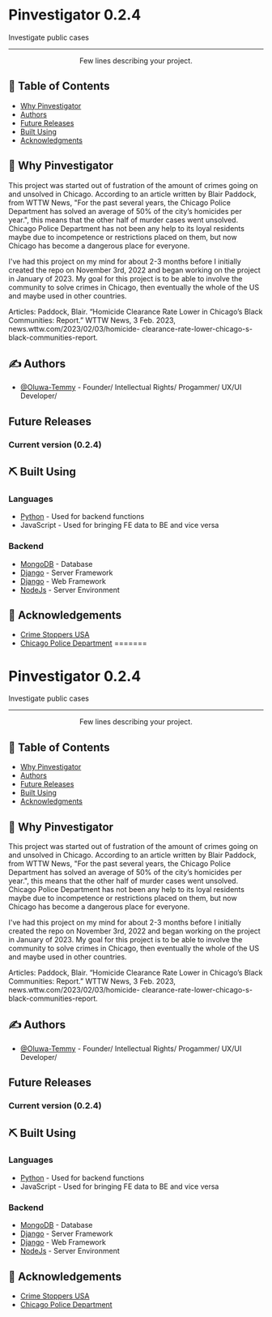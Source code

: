 
# Pinvestigator 0.2.4

Investigate public cases

<!-- <p align="center">
  <a href="" rel="noopener">
 <img width=200px height=200px src="https://i.imgur.com/6wj0hh6.jpg" alt="Project logo"></a>
</p>

<h3 align="center">Pinvestigator</h3>

<div align="center">

[![Status](https://img.shields.io/badge/status-active-success.svg)]()
[![GitHub Issues](https://img.shields.io/github/issues/kylelobo/The-Documentation-Compendium.svg)](https://github.com/Oluwa-Temmy/Pinvestigator/issues)
[![GitHub Pull Requests](https://img.shields.io/github/issues-pr/kylelobo/The-Documentation-Compendium.svg)](https://github.com/Oluwa-Temmy/Pinvestigator/pulls)
[![License](https://img.shields.io/badge/license-MIT-blue.svg)](/LICENSE)

</div>
-->
---

<p align="center"> Few lines describing your project.
    <br> 
</p>

## 📝 Table of Contents

- [Why Pinvestigator](#about)
- [Authors](#authors)
- [Future Releases](#future_releases)
- [Built Using](#built_using)
- [Acknowledgments](#acknowledgement)
<!-- [Contributing](../CONTRIBUTING.md)-->


## 🧐 Why Pinvestigator <a name = "about"></a>

This project was started out of fustration of the amount of crimes going on and unsolved in Chicago. According to an article written by Blair Paddock, from WTTW News, "For the past several years, the Chicago Police Department has solved an average of 50% of the city’s homicides per year.", this means that the other half of murder cases went unsolved. Chicago Police Department has not been any help to its loyal residents maybe due to incompetence or restrictions placed on them, but now Chicago has become a dangerous place for everyone. 

I've had this project on my mind for about 2-3 months before I initially created the repo on November 3rd, 2022 and began working on the project in January of 2023. My goal for this project is to be able to involve the community to solve crimes in Chicago, then eventually the whole of the US and maybe used in other countries. 

Articles:
Paddock, Blair. “Homicide Clearance Rate Lower in Chicago’s Black Communities: Report.” WTTW News, 3 Feb. 2023, news.wttw.com/2023/02/03/homicide-    clearance-rate-lower-chicago-s-black-communities-report. 

## ✍️ Authors <a name = "authors"></a>

- [@Oluwa-Temmy](https://github.com/Oluwa-Temmy) - Founder/ Intellectual Rights/ Progammer/ UX/UI Developer/

<!--See also the list of [contributors](https://github.com/kylelobo/The-Documentation-Compendium/contributors) who participated in this project.-->


## Future Releases <a name = "future_releases"></a>
### Current version (0.2.4)

## ⛏️ Built Using <a name = "built_using"></a>

### Languages
- [Python](https://www.python.org/) - Used for backend functions
- JavaScript - Used for bringing FE data to BE and vice versa 

### Backend
- [MongoDB](https://www.mongodb.com/) - Database
- [Django](https://djangoproject.com/) - Server Framework
- [Django](https://www.djangoproject.com/) - Web Framework
- [NodeJs](https://nodejs.org/en/) - Server Environment


## 🎉 Acknowledgements <a name = "acknowledgement"></a>

- [Crime Stoppers USA](https://www.crimestoppersusa.org/)
- [Chicago Police Department](https://home.chicagopolice.org/)
=======
# Pinvestigator 0.2.4

Investigate public cases

<!-- <p align="center">
  <a href="" rel="noopener">
 <img width=200px height=200px src="https://i.imgur.com/6wj0hh6.jpg" alt="Project logo"></a>
</p>

<h3 align="center">Pinvestigator</h3>

<div align="center">

[![Status](https://img.shields.io/badge/status-active-success.svg)]()
[![GitHub Issues](https://img.shields.io/github/issues/kylelobo/The-Documentation-Compendium.svg)](https://github.com/Oluwa-Temmy/Pinvestigator/issues)
[![GitHub Pull Requests](https://img.shields.io/github/issues-pr/kylelobo/The-Documentation-Compendium.svg)](https://github.com/Oluwa-Temmy/Pinvestigator/pulls)
[![License](https://img.shields.io/badge/license-MIT-blue.svg)](/LICENSE)

</div>
-->
---

<p align="center"> Few lines describing your project.
    <br> 
</p>

## 📝 Table of Contents

- [Why Pinvestigator](#about)
- [Authors](#authors)
- [Future Releases](#future_releases)
- [Built Using](#built_using)
- [Acknowledgments](#acknowledgement)
<!-- [Contributing](../CONTRIBUTING.md)-->


## 🧐 Why Pinvestigator <a name = "about"></a>

This project was started out of fustration of the amount of crimes going on and unsolved in Chicago. According to an article written by Blair Paddock, from WTTW News, "For the past several years, the Chicago Police Department has solved an average of 50% of the city’s homicides per year.", this means that the other half of murder cases went unsolved. Chicago Police Department has not been any help to its loyal residents maybe due to incompetence or restrictions placed on them, but now Chicago has become a dangerous place for everyone. 

I've had this project on my mind for about 2-3 months before I initially created the repo on November 3rd, 2022 and began working on the project in January of 2023. My goal for this project is to be able to involve the community to solve crimes in Chicago, then eventually the whole of the US and maybe used in other countries. 

Articles:
Paddock, Blair. “Homicide Clearance Rate Lower in Chicago’s Black Communities: Report.” WTTW News, 3 Feb. 2023, news.wttw.com/2023/02/03/homicide-    clearance-rate-lower-chicago-s-black-communities-report. 

## ✍️ Authors <a name = "authors"></a>

- [@Oluwa-Temmy](https://github.com/Oluwa-Temmy) - Founder/ Intellectual Rights/ Progammer/ UX/UI Developer/

<!--See also the list of [contributors](https://github.com/kylelobo/The-Documentation-Compendium/contributors) who participated in this project.-->


## Future Releases <a name = "future_releases"></a>
### Current version (0.2.4)

## ⛏️ Built Using <a name = "built_using"></a>

### Languages
- [Python](https://www.python.org/) - Used for backend functions
- JavaScript - Used for bringing FE data to BE and vice versa 

### Backend
- [MongoDB](https://www.mongodb.com/) - Database
- [Django](https://djangoproject.com/) - Server Framework
- [Django](https://www.djangoproject.com/) - Web Framework
- [NodeJs](https://nodejs.org/en/) - Server Environment


## 🎉 Acknowledgements <a name = "acknowledgement"></a>

- [Crime Stoppers USA](https://www.crimestoppersusa.org/)
- [Chicago Police Department](https://home.chicagopolice.org/)
